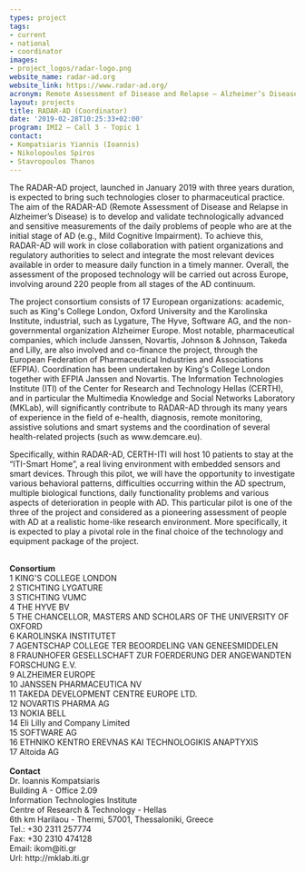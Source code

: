 ```yaml
---
types: project
tags:
- current
- national
- coordinator
images:
- project_logos/radar-logo.png
website_name: radar-ad.org
website_link: https://www.radar-ad.org/
acronym: Remote Assessment of Disease and Relapse – Alzheimer’s Disease
layout: projects
title: RADAR-AD (Coordinator)
date: '2019-02-28T10:25:33+02:00'
program: IMI2 – Call 3 - Topic 1
contact: 
- Kompatsiaris Yiannis (Ioannis)
- Nikolopoulos Spiros
- Stavropoulos Thanos
---
```

<p>The RADAR-AD project, launched in January 2019 with three years duration, is expected to bring such technologies closer to pharmaceutical practice. The aim of the RADAR-AD (Remote Assessment of Disease and Relapse in Alzheimer’s Disease) is to develop and validate technologically advanced and sensitive measurements of the daily problems of people who are at the initial stage of AD (e.g., Mild Cognitive Impairment). To achieve this, RADAR-AD will work in close collaboration with patient organizations and regulatory authorities to select and integrate the most relevant devices available in order to measure daily function in a timely manner. Overall, the assessment of the proposed technology will be carried out across Europe, involving around 220 people from all stages of the AD continuum.
</p>
<p>The project consortium consists of 17 European organizations: academic, such as King's College London, Oxford University and the Karolinska Institute, industrial, such as Lygature, The Hyve, Software AG, and the non-governmental organization Alzheimer Europe. Most notable, pharmaceutical companies, which include Janssen, Novartis, Johnson & Johnson, Takeda and Lilly, are also involved and co-finance the project, through the European Federation of Pharmaceutical Industries and Associations (EFPIA). Coordination has been undertaken by King's College London together with EFPIA Janssen and Novartis. The Information Technologies Institute (ITI) of the Center for Research and Technology Hellas (CERTH), and in particular the Multimedia Knowledge and Social Networks Laboratory (MKLab), will significantly contribute to RADAR-AD through its many years of experience in the field of e-health, diagnosis, remote monitoring, assistive solutions and smart systems and the coordination of several health-related projects (such as www.demcare.eu).</p>
<p>
Specifically, within RADAR-AD, CERTH-ITI will host 10 patients to stay at the “ITI-Smart Home”, a real living environment with embedded sensors and smart devices. Through this pilot, we will have the opportunity to investigate various behavioral patterns, difficulties occurring within the AD spectrum, multiple biological functions, daily functionality problems and various aspects of deterioration in people with AD. This particular pilot is one of the three of the project and considered as a pioneering assessment of people with AD at a realistic home-like research environment. More specifically, it is expected to play a pivotal role in the final choice of the technology and equipment package of the project.
</p>
<br/>
<b>Consortium</b><br/>
1 KING'S COLLEGE LONDON <br/>
2 STICHTING LYGATURE <br/>
3 STICHTING VUMC <br/>
4 THE HYVE BV <br/>
5 THE CHANCELLOR, MASTERS AND SCHOLARS OF THE UNIVERSITY OF OXFORD <br/>
6 KAROLINSKA INSTITUTET <br/>
7 AGENTSCHAP COLLEGE TER BEOORDELING VAN GENEESMIDDELEN <br/>
8 FRAUNHOFER GESELLSCHAFT ZUR FOERDERUNG DER ANGEWANDTEN FORSCHUNG E.V. <br/>
9 ALZHEIMER EUROPE <br/>
10 JANSSEN PHARMACEUTICA NV <br/>
11 TAKEDA DEVELOPMENT CENTRE EUROPE LTD. <br/>
12 NOVARTIS PHARMA AG <br/>
13 NOKIA BELL <br/>
14 Eli Lilly and Company Limited <br/>
15 SOFTWARE AG <br/>
16 ETHNIKO KENTRO EREVNAS KAI TECHNOLOGIKIS ANAPTYXIS <br/>
17 Altoida AG<br/>
<br/>
<b>Contact</b><br/>
Dr. Ioannis Kompatsiaris<br/>
Building A - Office 2.09<br/>
Information Technologies Institute<br/>
Centre of Research & Technology - Hellas<br/>
6th km Harilaou - Thermi, 57001, Thessaloniki, Greece<br/>
Tel.: +30 2311 257774<br/>
Fax: +30 2310 474128<br/>
Email: ikom@iti.gr<br/>
Url: http://mklab.iti.gr
